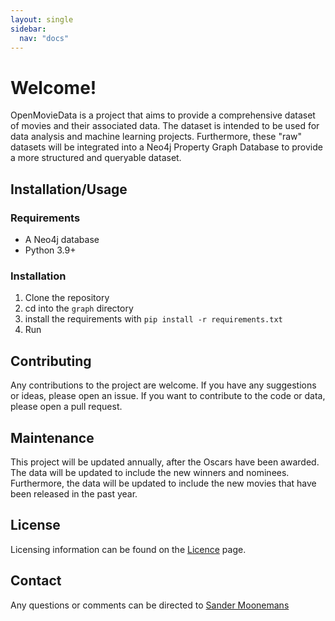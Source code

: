 ```yaml
---
layout: single
sidebar:
  nav: "docs"
---
```


# Welcome!

OpenMovieData is a project that aims to provide a comprehensive dataset of movies and their associated data. The dataset is intended to be used for data analysis and machine learning projects. Furthermore, these "raw" datasets will be integrated into a Neo4j Property Graph Database to provide a more structured and queryable dataset.

## Installation/Usage

### Requirements
- A Neo4j database
- Python 3.9+

### Installation
1. Clone the repository
2. cd into the `graph` directory
3. install the requirements with `pip install -r requirements.txt`
4. Run 

## Contributing

Any contributions to the project are welcome. If you have any suggestions or ideas, please open an issue. If you want to contribute to the code or data, please open a pull request.

## Maintenance
This project will be updated annually, after the Oscars have been awarded. The data will be updated to include the new winners and nominees. Furthermore, the data will be updated to include the new movies that have been released in the past year.

## License
Licensing information can be found on the [Licence](https://sandermoon.github.io/OpenMovieData/licence/) page.
## Contact

Any questions or comments can be directed to [Sander Moonemans](mailto:sander.moonemans@gmail.com)